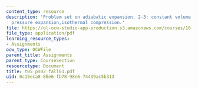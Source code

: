 ```yaml
---
content_type: resource
description: 'Problem set on adiabatic expansion, 2-3: constant volume heat addition,constant
  pressure expansion,isothermal compression.'
file: https://ol-ocw-studio-app-production.s3.amazonaws.com/courses/16-01-unified-engineering-i-ii-iii-iv-fall-2005-spring-2006/0c15eca880e6fb7898e674439ac5b313_t05_ps02_fall03.pdf
file_type: application/pdf
learning_resource_types:
- Assignments
ocw_type: OCWFile
parent_title: Assignments
parent_type: CourseSection
resourcetype: Document
title: t05_ps02_fall03.pdf
uid: 0c15eca8-80e6-fb78-98e6-74439ac5b313
---
```

